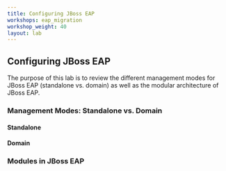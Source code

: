 ```yaml
---
title: Configuring JBoss EAP
workshops: eap_migration
workshop_weight: 40
layout: lab
---
```


## Configuring JBoss EAP

The purpose of this lab is to review the different management modes for JBoss EAP (standalone vs. domain) as well as the modular architecture of JBoss EAP.

### Management Modes: Standalone vs. Domain

#### Standalone

#### Domain

### Modules in JBoss EAP 
